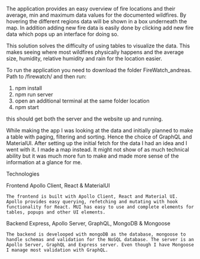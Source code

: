 The application provides an easy overview of fire locations and their average, min and maximum data values for the documented wildfires. By hovering the different regions data will be shown in a box underneath the map. In addition adding new fire data is easily done by clicking add new fire data which pops up an interface for doing so.


This solution solves the difficulty of using tables to visualize the data. This makes seeing where most wildfires physically happens and the average size, humidity, relative humidity and rain for the location easier. 

To run the application you need to download the folder FireWatch_andreas.
Path to /firewatch/ and then run: 
1. npm install
2. npm run server
3. open an additional terminal at the same folder location
4. npm start

this should get both the server and the website up and running.


While making the app I was looking at the data and initially planned to make a table with paging, filtering and sorting. Hence the choice of GraphQL and MaterialUI. After setting up the initial fetch for the data I had an idea and I went with it. I made a map instead. It might not show of as much technical ability but it was much more fun to make and made more sense of the information at a glance for me.


Technologies

Frontend
    Apollo Client, React & MaterialUI

    The frontend is built with Apollo Client, React and Material UI. Apollo provides easy querying, refetching and mutating with hook functionality for React. MUI has easy to use and complete elements for tables, popups and other UI elements. 

Backend
    Express, Apollo Server, GraphQL, MongoDB & Mongoose

    The backend is develooped with mongoDB as the database, mongoose to handle schemas and validation for the NoSQL database. The server is an Apollo Server, GraphQL and Express server. Even though I have Mongoose I manage most validation with GraphQL.

